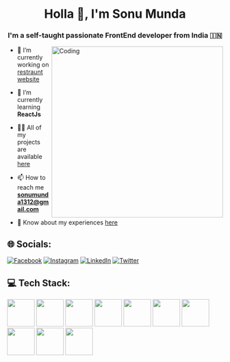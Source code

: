 
<h1 align="center">Holla 👋, I'm Sonu Munda</h1>
<h3 align="center">I'm a self-taught passionate FrontEnd developer from India 🇮🇳</h3>
<img align="right" alt="Coding" width="400" src="https://miro.medium.com/v2/resize:fit:828/0*7Q3yvSIv_t0ioJ-Z.gif">

- 🔭 I’m currently working on [restraunt website](https://github.com/SonuMunda/nashto_club.com)

- 🌱 I’m currently learning **ReactJs**

- 👨‍💻 All of my projects are available [here](https://github.com/SonuMunda)


- 📫 How to reach me **sonumunda1312@gmail.com**

- 📄 Know about my experiences [here](https://sonumunda.github.io/SonuMunda-Portfolio/)

## 🌐 Socials:
[![Facebook](https://img.shields.io/badge/Facebook-%231877F2.svg?logo=Facebook&logoColor=white)](https://facebook.com/https://www.facebook.com/sonu.m.75685) 
[![Instagram](https://img.shields.io/badge/Instagram-%23E4405F.svg?logo=Instagram&logoColor=white)](https://instagram.com/https://www.instagram.com/sonumunda__/) [![LinkedIn](https://img.shields.io/badge/LinkedIn-%230077B5.svg?logo=linkedin&logoColor=white)](https://linkedin.com/in/https://www.linkedin.com/in/sonu-munda-b8806b21a/) 
[![Twitter](https://img.shields.io/badge/Twitter-%231DA1F2.svg?logo=Twitter&logoColor=white)](https://twitter.com/https://twitter.com/SonuMunda_) 

## 💻 Tech Stack:

<img src="https://cdn.jsdelivr.net/gh/devicons/devicon/icons/c/c-original.svg" height="64px" /> <img src="https://cdn.jsdelivr.net/gh/devicons/devicon/icons/cplusplus/cplusplus-original.svg" height="64px"/> <img src="https://cdn.jsdelivr.net/gh/devicons/devicon/icons/java/java-original-wordmark.svg" height="64px" /> <img src="https://cdn.jsdelivr.net/gh/devicons/devicon/icons/html5/html5-original-wordmark.svg" height="64px"/> <img src="https://cdn.jsdelivr.net/gh/devicons/devicon/icons/css3/css3-original-wordmark.svg" height="64px"/> <img src="https://cdn.jsdelivr.net/gh/devicons/devicon/icons/javascript/javascript-original.svg" height="64px"/> <img src="https://cdn.jsdelivr.net/gh/devicons/devicon/icons/php/php-original.svg" height="64px"/> <img src="https://cdn.jsdelivr.net/gh/devicons/devicon/icons/bootstrap/bootstrap-original.svg" height="64px"/> <img src="https://cdn.jsdelivr.net/gh/devicons/devicon/icons/mysql/mysql-original-wordmark.svg" height="64px" /> <img src="https://cdn.jsdelivr.net/gh/devicons/devicon/icons/canva/canva-original.svg" height="64px"/>
          

